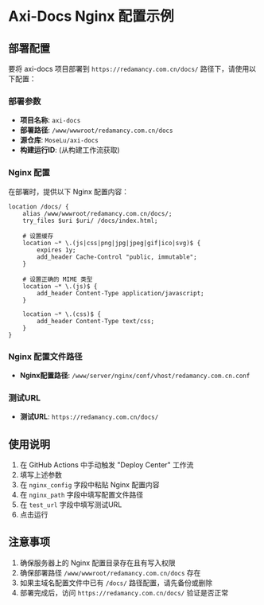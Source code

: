 # Axi-Docs Nginx 配置示例

## 部署配置

要将 axi-docs 项目部署到 `https://redamancy.com.cn/docs/` 路径下，请使用以下配置：

### 部署参数

- **项目名称**: `axi-docs`
- **部署路径**: `/www/wwwroot/redamancy.com.cn/docs`
- **源仓库**: `MoseLu/axi-docs`
- **构建运行ID**: (从构建工作流获取)

### Nginx 配置

在部署时，提供以下 Nginx 配置内容：

```nginx
location /docs/ {
    alias /www/wwwroot/redamancy.com.cn/docs/;
    try_files $uri $uri/ /docs/index.html;
    
    # 设置缓存
    location ~* \.(js|css|png|jpg|jpeg|gif|ico|svg)$ {
        expires 1y;
        add_header Cache-Control "public, immutable";
    }
    
    # 设置正确的 MIME 类型
    location ~* \.(js)$ {
        add_header Content-Type application/javascript;
    }
    
    location ~* \.(css)$ {
        add_header Content-Type text/css;
    }
}
```

### Nginx 配置文件路径

- **Nginx配置路径**: `/www/server/nginx/conf/vhost/redamancy.com.cn.conf`

### 测试URL

- **测试URL**: `https://redamancy.com.cn/docs/`

## 使用说明

1. 在 GitHub Actions 中手动触发 "Deploy Center" 工作流
2. 填写上述参数
3. 在 `nginx_config` 字段中粘贴 Nginx 配置内容
4. 在 `nginx_path` 字段中填写配置文件路径
5. 在 `test_url` 字段中填写测试URL
6. 点击运行

## 注意事项

1. 确保服务器上的 Nginx 配置目录存在且有写入权限
2. 确保部署路径 `/www/wwwroot/redamancy.com.cn/docs` 存在
3. 如果主域名配置文件中已有 `/docs/` 路径配置，请先备份或删除
4. 部署完成后，访问 `https://redamancy.com.cn/docs/` 验证是否正常 
